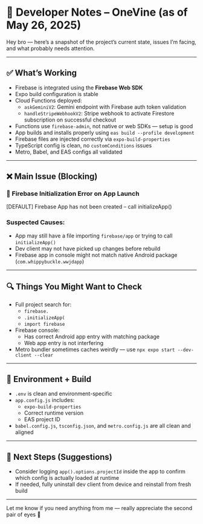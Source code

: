 # 🔧 Developer Notes – OneVine (as of May 26, 2025)

Hey bro — here’s a snapshot of the project’s current state, issues I’m facing, and what probably needs attention.

---

## ✅ What’s Working

- Firebase is integrated using the **Firebase Web SDK**
- Expo build configuration is stable
- Cloud Functions deployed:
  - `askGeminiV2`: Gemini endpoint with Firebase auth token validation
  - `handleStripeWebhookV2`: Stripe webhook to activate Firestore subscription on successful checkout
- Functions use `firebase-admin`, not native or web SDKs — setup is good
- App builds and installs properly using `eas build --profile development`
- Firebase files are injected correctly via `expo-build-properties`
- TypeScript config is clean, no `customConditions` issues
- Metro, Babel, and EAS configs all validated

---

## ❌ Main Issue (Blocking)

### 🚫 Firebase Initialization Error on App Launch

[DEFAULT] Firebase App has not been created – call initializeApp()


### Suspected Causes:
- App may still have a file importing `firebase/app` or trying to call `initializeApp()`
- Dev client may not have picked up changes before rebuild
- Firebase app in console might not match native Android package (`com.whippybuckle.wwjdapp`)

---

## 🔍 Things You Might Want to Check

- Full project search for:
  - `firebase.`
  - `.initializeApp(`
  - `import firebase`
- Firebase console:
  - Has correct Android app entry with matching package
  - Web app entry is not interfering
- Metro bundler sometimes caches weirdly — use `npx expo start --dev-client --clear`

---

## 🔧 Environment + Build

- `.env` is clean and environment-specific
- `app.config.js` includes:
  - `expo-build-properties`
  - Correct runtime version
  - EAS project ID
- `babel.config.js`, `tsconfig.json`, and `metro.config.js` are all clean and aligned

---

## 🧭 Next Steps (Suggestions)

- Consider logging `app().options.projectId` inside the app to confirm which config is actually loaded at runtime
- If needed, fully uninstall dev client from device and reinstall from fresh build

---

Let me know if you need anything from me — really appreciate the second pair of eyes 🙏

